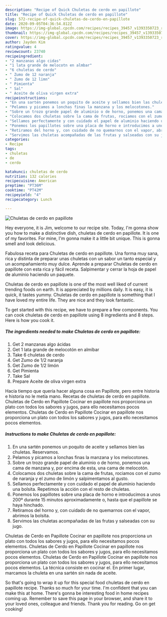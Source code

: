 ```yaml
---
description: "Recipe of Quick Chuletas de cerdo en papillote"
title: "Recipe of Quick Chuletas de cerdo en papillote"
slug: 572-recipe-of-quick-chuletas-de-cerdo-en-papillote
date: 2020-09-05T04:36:54.812Z
image: https://img-global.cpcdn.com/recipes/recipes_39457_v1393350723_receta_foto_00039457/751x532cq70/chuletas-de-cerdo-en-papillote-foto-principal.jpg
thumbnail: https://img-global.cpcdn.com/recipes/recipes_39457_v1393350723_receta_foto_00039457/751x532cq70/chuletas-de-cerdo-en-papillote-foto-principal.jpg
cover: https://img-global.cpcdn.com/recipes/recipes_39457_v1393350723_receta_foto_00039457/751x532cq70/chuletas-de-cerdo-en-papillote-foto-principal.jpg
author: Jayden Kim
ratingvalue: 4
reviewcount: 23740
recipeingredient:
- "2 manzanas algo cidas"
- "1 lata grande de melocotn en almbar"
- "6 chuletas de cerdo"
- " Zumo de 12 naranja"
- " Zumo de 12 limn"
- " Pimienta"
- " Sal"
- " Aceite de oliva virgen extra"
recipeinstructions:
- "En una sartén ponemos un poquito de aceite y sellamos bien las chuletas. Reservamos."
- "Pelamos y picamos a lonchas finas la manzana y los melocotones."
- "Sobre un trozo grande papel de aluminio o de horno, ponemos una cama de manzana y, por encima de esta, una cama de melocotón."
- "Colocamos dos chuletas sobre la cama de frutas, rociamos con el zumo de naranja y el zumo de limón y salpimentamos al gusto."
- "Sellamos perfectamente y con cuidado el papel de aluminio haciendo una bolsita. Repetimos la acción con el resto de chuletas."
- "Ponemos los papillotes sobre una placa de horno e introducimos a unos 200º durante 15 minutos aproximadamente o, hasta que el papillote se haya hinchado."
- "Retiramos del horno y, con cuidado de no quemarnos con el vapor, abrimos la bolsita."
- "Servimos las chuletas acompañadas de las frutas y salseadas con su jugo."
categories:
- Recipe
tags:
- chuletas
- de
- cerdo

katakunci: chuletas de cerdo 
nutrition: 132 calories
recipecuisine: American
preptime: "PT36M"
cooktime: "PT42M"
recipeyield: "4"
recipecategory: Lunch

---
```



![Chuletas de cerdo en papillote](https://img-global.cpcdn.com/recipes/recipes_39457_v1393350723_receta_foto_00039457/751x532cq70/chuletas-de-cerdo-en-papillote-foto-principal.jpg)

Hey everyone, it is Jim, welcome to our recipe site. Today, I'm gonna show you how to make a distinctive dish, chuletas de cerdo en papillote. It is one of my favorites. For mine, I'm gonna make it a little bit unique. This is gonna smell and look delicious.

Fabulosa receta para Chuletas de cerdo en papillote. Una forma muy sana, rica y distinta de preparar unas chuletas con un sabor un tanto especial y un acompañamiento muy dulce. Aprende a preparar Chuletas de cerdo en papillote con esta rica y fácil receta. Salpimentar y cerrar la hoja de papel de aluminio haciendo un paquete.

Chuletas de cerdo en papillote is one of the most well liked of current trending foods on earth. It is appreciated by millions daily. It is easy, it is quick, it tastes yummy. Chuletas de cerdo en papillote is something that I have loved my entire life. They are nice and they look fantastic.


To get started with this recipe, we have to prepare a few components. You can cook chuletas de cerdo en papillote using 8 ingredients and 8 steps. Here is how you cook it.

<!--inarticleads1-->

##### The ingredients needed to make Chuletas de cerdo en papillote:

1. Get 2 manzanas algo ácidas
1. Get 1 lata grande de melocotón en almíbar
1. Take 6 chuletas de cerdo
1. Get  Zumo de 1/2 naranja
1. Get  Zumo de 1/2 limón
1. Get  Pimienta
1. Take  Sal
1. Prepare  Aceite de oliva virgen extra


Hacía tiempo que quería hacer alguna cosa en Papillote, pero entre historia e historia no le metía mano. Recetas de chuletas de cerdo en papillote. Chuletas de Cerdo en Papillote Cocinar en papillote nos proporciona un plato con todos los sabores y jugos, para ello necesitamos pocos elementos. Chuletas de Cerdo en Papillote Cocinar en papillote nos proporciona un plato con todos los sabores y jugos, para ello necesitamos pocos elementos. 

<!--inarticleads2-->

##### Instructions to make Chuletas de cerdo en papillote:

1. En una sartén ponemos un poquito de aceite y sellamos bien las chuletas. Reservamos.
1. Pelamos y picamos a lonchas finas la manzana y los melocotones.
1. Sobre un trozo grande papel de aluminio o de horno, ponemos una cama de manzana y, por encima de esta, una cama de melocotón.
1. Colocamos dos chuletas sobre la cama de frutas, rociamos con el zumo de naranja y el zumo de limón y salpimentamos al gusto.
1. Sellamos perfectamente y con cuidado el papel de aluminio haciendo una bolsita. Repetimos la acción con el resto de chuletas.
1. Ponemos los papillotes sobre una placa de horno e introducimos a unos 200º durante 15 minutos aproximadamente o, hasta que el papillote se haya hinchado.
1. Retiramos del horno y, con cuidado de no quemarnos con el vapor, abrimos la bolsita.
1. Servimos las chuletas acompañadas de las frutas y salseadas con su jugo.


Chuletas de Cerdo en Papillote Cocinar en papillote nos proporciona un plato con todos los sabores y jugos, para ello necesitamos pocos elementos. Chuletas de Cerdo en Papillote Cocinar en papillote nos proporciona un plato con todos los sabores y jugos, para ello necesitamos pocos elementos. Chuletas de Cerdo en Papillote Cocinar en papillote nos proporciona un plato con todos los sabores y jugos, para ello necesitamos pocos elementos. La técnica consiste en cocinar el. En primer lugar, marcamos la chuleta en una sartén sin nada de aceite. 

So that's going to wrap it up for this special food chuletas de cerdo en papillote recipe. Thanks so much for your time. I'm confident that you can make this at home. There's gonna be interesting food in home recipes coming up. Remember to save this page in your browser, and share it to your loved ones, colleague and friends. Thank you for reading. Go on get cooking!
